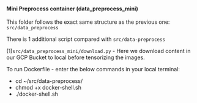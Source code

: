 #### Mini Preprocess container (data_preprocess_mini)

This folder follows the exact same structure as the previous one: `src/data_preprocess`

There is 1 additional script compared with `src/data-preprocess`

(1)`src/data_preprocess_mini/download.py` - Here we download content in our GCP Bucket to local before tensorizing the images.

To run Dockerfile - enter the below commands in your local terminal:

-   cd ~/src/data-preprocess/
-   chmod +x docker-shell.sh
-   ./docker-shell.sh